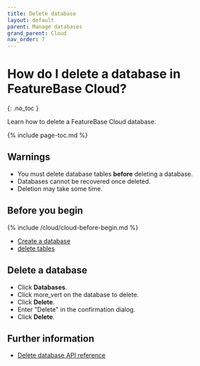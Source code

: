 ```yaml
---
title: Delete database
layout: default
parent: Manage databases
grand_parent: Cloud
nav_order: 7
---
```


# How do I delete a database in FeatureBase Cloud?
{: .no_toc }

Learn how to delete a FeatureBase Cloud database.

{% include page-toc.md %}

## Warnings

* You must delete database tables **before** deleting a database.
* Databases cannot be recovered once deleted.
* Deletion may take some time.

## Before you begin

{% include /cloud/cloud-before-begin.md %}
* [Create a database](/docs/cloud/cloud-databases/cloud-db-create)
* [delete tables](/docs/cloud/cloud-tables/cloud-table-delete)

## Delete a database

* Click **Databases**.
* Click <span class="material-icons md-18">more_vert</span> on the database to delete.
* Click **Delete**.
* Enter "Delete" in the confirmation dialog.
* Click **Delete**.

## Further information

* [Delete database API reference](https://api-docs-featurebase-cloud.redoc.ly/latest#operation/deleteDatabase)
